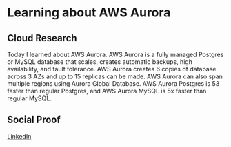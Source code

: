 # Learning about AWS Aurora

## Cloud Research

Today I learned about AWS Aurora. AWS Aurora is a fully managed Postgres or MySQL database that scales, creates automatic backups, high availability, and fault tolerance. AWS Aurora creates 6 copies of database across 3 AZs and up to 15 replicas can be made. AWS Aurora can also span multiple regions using Aurora Global Database. AWS Aurora Postgres is 53 faster than regular Postgres, and AWS Aurora MySQL is 5x faster than regular MySQL.

## Social Proof

[LinkedIn](https://www.linkedin.com/posts/rockyle98_100daysofcloud-aws-database-activity-6818339365756960768-BD0m)